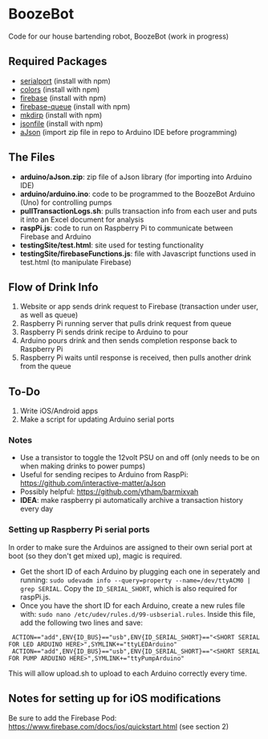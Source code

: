 # BoozeBot
Code for our house bartending robot, BoozeBot (work in progress)

## Required Packages
 - [serialport](https://github.com/voodootikigod/node-serialport) (install with npm)
 - [colors](https://github.com/marak/colors.js/) (install with npm)
 - [firebase](https://github.com/firebase) (install with npm)
 - [firebase-queue](https://github.com/firebase/firebase-queue) (install with npm)
 - [mkdirp](https://github.com/substack/node-mkdirp) (install with npm)
 - [jsonfile](https://github.com/jprichardson/node-jsonfile) (install with npm)
 - [aJson](https://github.com/interactive-matter/aJson) (import zip file in repo to Arduino IDE before programming)

## The Files
 - **arduino/aJson.zip**: zip file of aJson library (for importing into Arduino IDE)
 - **arduino/arduino.ino**: code to be programmed to the BoozeBot Arduino (Uno) for controlling pumps
 - **pullTransactionLogs.sh**: pulls transaction info from each user and puts it into an Excel document for analysis
 - **raspPi.js**: code to run on Raspberry Pi to communicate between Firebase and Arduino
 - **testingSite/test.html**: site used for testing functionality
 - **testingSite/firebaseFunctions.js**: file with Javascript functions used in test.html (to manipulate Firebase)

<!--## Parts List-->
<!--| Part | Cost | Quantity | Total |-->
<!--|------|------|------|------|-->
<!--|[SainSmart 16-Channel Relay Module](http://www.amazon.com/SainSmart-16-CH-16-Channel-Relay-Module/dp/B0057OC66U/ref=sr_1_3?ie=UTF8&qid=1434582815&sr=8-3&keywords=sainsmart+relay)|$22.99|1|$22.99|-->
<!--|[Priming Diaphragm Pump Spray Motor 12V](http://www.amazon.com/gp/product/B00HR8MS7G/ref=ox_sc_act_title_1?ie=UTF8&psc=1&smid=A1THAZDOWP300U)|$6.24|20|$124.80|-->

## Flow of Drink Info
1. Website or app sends drink request to Firebase (transaction under user, as well as queue)
2. Raspberry Pi running server that pulls drink request from queue
3. Raspberry Pi sends drink recipe to Arduino to pour
4. Arduino pours drink and then sends completion response back to Raspberry Pi
5. Raspberry Pi waits until response is received, then pulls another drink from the queue

## To-Do
1. Write iOS/Android apps
2. Make a script for updating Arduino serial ports

### Notes
- Use a transistor to toggle the 12volt PSU on and off (only needs to be on when making drinks to power pumps)
- Useful for sending recipes to Arduino from RaspPi: https://github.com/interactive-matter/aJson
- Possibly helpful: https://github.com/ytham/barmixvah
- **IDEA**: make raspberry pi automatically archive a transaction history every day
 

### Setting up Raspberry Pi serial ports
In order to make sure the Arduinos are assigned to their own serial port at boot (so they don't get mixed up), magic is required. 
- Get the short ID of each Arduino by plugging each one in seperately and running: 
```sudo udevadm info --query=property --name=/dev/ttyACM0 | grep SERIAL```. Copy the ```ID_SERIAL_SHORT```, which is also required for raspPi.js.
- Once you have the short ID for each Arduino, create a new rules file with: ```sudo nano /etc/udev/rules.d/99-usbserial.rules```. Inside this file, add the following two lines and save:

```
 ACTION=="add",ENV{ID_BUS}=="usb",ENV{ID_SERIAL_SHORT}=="<SHORT SERIAL FOR LED ARDUINO HERE>",SYMLINK+="ttyLEDArduino"
 ACTION=="add",ENV{ID_BUS}=="usb",ENV{ID_SERIAL_SHORT}=="<SHORT SERIAL FOR PUMP ARDUINO HERE>",SYMLINK+="ttyPumpArduino"
```

This will allow upload.sh to upload to each Arduino correctly every time.

## Notes for setting up for iOS modifications
Be sure to add the Firebase Pod: https://www.firebase.com/docs/ios/quickstart.html (see section 2)
